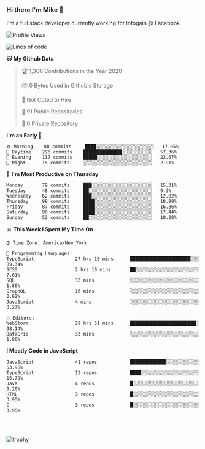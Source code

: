 ### Hi there I'm Mike 👋
I'm a full stack developer currently working for Infogain @ Facebook.

<!--START_SECTION:waka-->
![Profile Views](http://img.shields.io/badge/Profile%20Views-0-blue)

![Lines of code](https://img.shields.io/badge/From%20Hello%20World%20I%27ve%20Written-1.5%20million%20lines%20of%20code-blue)

**🐱 My Github Data** 

> 🏆 1,300 Contributions in the Year 2020
 > 
> 📦 0 Bytes Used in Github's Storage 
 > 
> 🚫 Not Opted to Hire
 > 
> 📜 91 Public Repositories
 > 
> 🔑 0 Private Repository 
 > 
**I'm an Early 🐤** 

```text
🌞 Morning    88 commits     ████░░░░░░░░░░░░░░░░░░░░░   17.05% 
🌆 Daytime    296 commits    ██████████████░░░░░░░░░░░   57.36% 
🌃 Evening    117 commits    █████░░░░░░░░░░░░░░░░░░░░   22.67% 
🌙 Night      15 commits     ░░░░░░░░░░░░░░░░░░░░░░░░░   2.91%

```
📅 **I'm Most Productive on Thursday** 

```text
Monday       79 commits     ███░░░░░░░░░░░░░░░░░░░░░░   15.31% 
Tuesday      48 commits     ██░░░░░░░░░░░░░░░░░░░░░░░   9.3% 
Wednesday    62 commits     ███░░░░░░░░░░░░░░░░░░░░░░   12.02% 
Thursday     98 commits     ████░░░░░░░░░░░░░░░░░░░░░   18.99% 
Friday       87 commits     ████░░░░░░░░░░░░░░░░░░░░░   16.86% 
Saturday     90 commits     ████░░░░░░░░░░░░░░░░░░░░░   17.44% 
Sunday       52 commits     ██░░░░░░░░░░░░░░░░░░░░░░░   10.08%

```


📊 **This Week I Spent My Time On** 

```text
⌚︎ Time Zone: America/New_York

💬 Programming Languages: 
TypeScript               27 hrs 10 mins      ██████████████████████░░░   89.34% 
SCSS                     2 hrs 18 mins       ██░░░░░░░░░░░░░░░░░░░░░░░   7.61% 
SQL                      33 mins             ░░░░░░░░░░░░░░░░░░░░░░░░░   1.86% 
GraphQL                  16 mins             ░░░░░░░░░░░░░░░░░░░░░░░░░   0.92% 
JavaScript               4 mins              ░░░░░░░░░░░░░░░░░░░░░░░░░   0.27%

🔥 Editors: 
WebStorm                 29 hrs 51 mins      ████████████████████████░   98.14% 
DataGrip                 33 mins             ░░░░░░░░░░░░░░░░░░░░░░░░░   1.86%

```

**I Mostly Code in JavaScript** 

```text
JavaScript               41 repos            █████████████░░░░░░░░░░░░   53.95% 
TypeScript               12 repos            ████░░░░░░░░░░░░░░░░░░░░░   15.79% 
Java                     4 repos             █░░░░░░░░░░░░░░░░░░░░░░░░   5.26% 
HTML                     3 repos             █░░░░░░░░░░░░░░░░░░░░░░░░   3.95% 
C                        3 repos             █░░░░░░░░░░░░░░░░░░░░░░░░   3.95%

```



<!--END_SECTION:waka-->

##### &nbsp;
[![trophy](https://github-profile-trophy.vercel.app/?username=uptonm&theme=dracula)](https://github.com/ryo-ma/github-profile-trophy)

